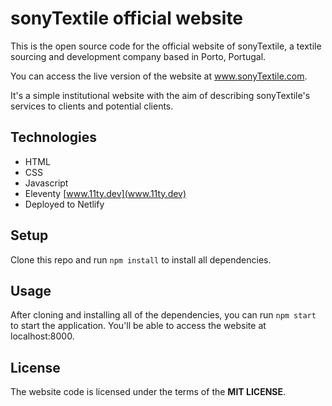 # sonyTextile official website
This is the open source code for the official website of sonyTextile, a textile sourcing and development company based in Porto, Portugal.

You can access the live version of the website at www.sonyTextile.com.

It's a simple institutional website with the aim of describing sonyTextile's services to clients and potential clients.

## Technologies
- HTML
- CSS
- Javascript
- Eleventy [www.11ty.dev](www.11ty.dev)
- Deployed to Netlify

## Setup
Clone this repo and run `npm install` to install all dependencies.

## Usage
After cloning and installing all of the dependencies, you can run `npm start` to start the application. You'll be able to access the website at localhost:8000.

## License
The website code is licensed under the terms of the **MIT LICENSE**.